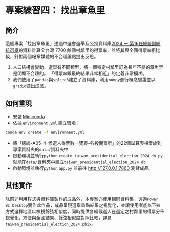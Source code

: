 # 專案練習四： 找出章魚里

## 簡介

這個專案「找出章魚里」透過中選會選舉及公投資料庫[2024 ー 第16任總統副總統選舉](https://db.cec.gov.tw/ElecTable/Election/ElecTickets?dataType=tickets&typeId=ELC&subjectId=P0&legisId=00&themeId=4d83db17c1707e3defae5dc4d4e9c800&dataLevel=N&prvCode=00&cityCode=000&areaCode=00&deptCode=000&liCode=0000)的資料計算全台灣 7700 餘個村鄰里的得票率，並將其與全國得票率相比較，針對兩個報章媒體的不合理論點提出反思。

1. 人口結構會變動、選舉有不同類型，將一個特定村鄰里訂為長年不變的章魚里是明顯不合理的。
「得票率跟最終結果非常相近」的定義非常模糊。
2. 我們使用了`pandas`與`sqlite3`建立了資料庫，利用`numpy`進行概念驗證並以`gradio`做出成品。

## 如何重現 

- 安裝 [Miniconda](https://docs.anaconda.com/miniconda/)
- 依據 `environment.yml` 建立環境：
  
```bash
conda env create -f environment.yml
```

- 將「總統-A05-4-候選人得票數一覽表-各投開票所」的22個試算表檔案放到專案資料夾的`data/`資料夾中
- 啟動環境並執行`python` `create_taiwan_presidential_election_2024_db.py`就能在`data/`資料夾中建立`taiwan_presidential_election_2024.db`
- 啟動環境並執行`python` `app.py` 並前往 http://127.0.0.1:7860 瀏覽成品。

## 其他實作
除前述利用程式與資料庫製作的成品外，本專案亦使用相同資料集，透過`Power BI Desktop`實作此作品，成品呈現選舉重點結果之視覺化，並讓使用者能以下拉方式選擇地區以檢視餘弦相似度，同時提供各組候選人在選定之村鄰里的得票分佈視覺化，方便與全國結果、餘弦相似度對照比較，詳見`taiwan_presidential_election_2024.pbix`。